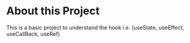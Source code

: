 # About this Project

This is a basic project to understand the hook i.e. (useState, useEffect, useCallBack, useRef)
